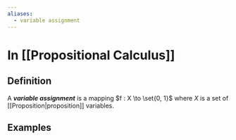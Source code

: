 ```yaml
---
aliases:
  - variable assignment
---
```

# In [[Propositional Calculus]]
## Definition
A ___variable assignment___ is a mapping $f : X \to \set{0, 1}$ where $X$ is a set of [[Proposition|proposition]] variables.
## Examples